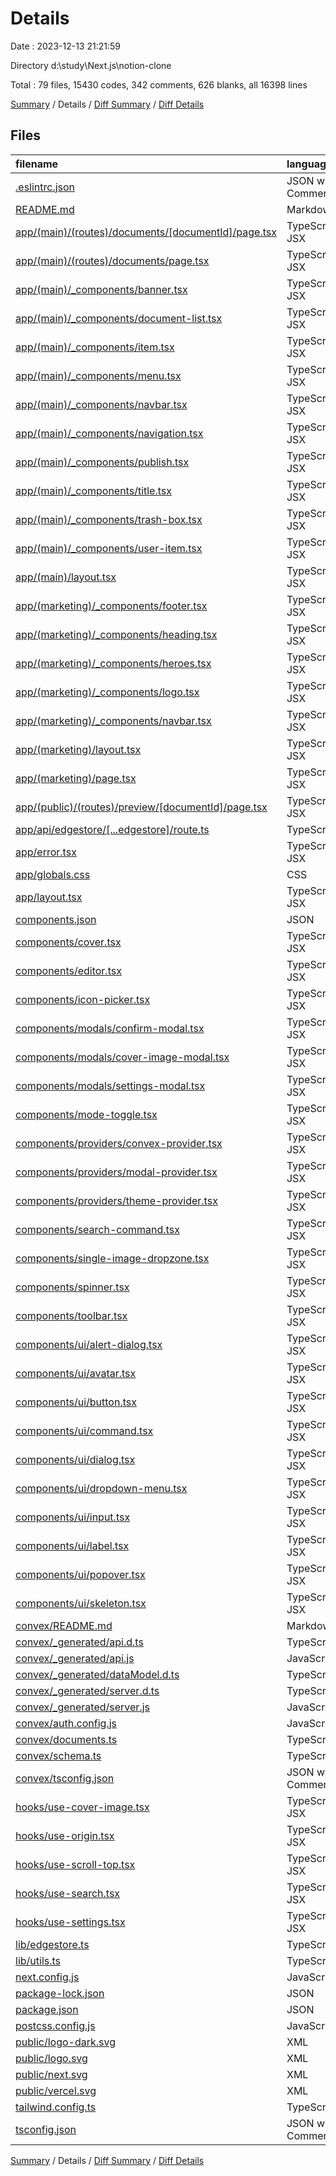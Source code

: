 # Details

Date : 2023-12-13 21:21:59

Directory d:\\study\\Next.js\\notion-clone

Total : 79 files,  15430 codes, 342 comments, 626 blanks, all 16398 lines

[Summary](results.md) / Details / [Diff Summary](diff.md) / [Diff Details](diff-details.md)

## Files
| filename | language | code | comment | blank | total |
| :--- | :--- | ---: | ---: | ---: | ---: |
| [.eslintrc.json](/.eslintrc.json) | JSON with Comments | 3 | 0 | 1 | 4 |
| [README.md](/README.md) | Markdown | 23 | 0 | 14 | 37 |
| [app/(main)/(routes)/documents/[documentId]/page.tsx](/app/(main)/(routes)/documents/%5BdocumentId%5D/page.tsx) | TypeScript JSX | 58 | 0 | 12 | 70 |
| [app/(main)/(routes)/documents/page.tsx](/app/(main)/(routes)/documents/page.tsx) | TypeScript JSX | 50 | 0 | 8 | 58 |
| [app/(main)/_components/banner.tsx](/app/(main)/_components/banner.tsx) | TypeScript JSX | 55 | 0 | 12 | 67 |
| [app/(main)/_components/document-list.tsx](/app/(main)/_components/document-list.tsx) | TypeScript JSX | 81 | 0 | 11 | 92 |
| [app/(main)/_components/item.tsx](/app/(main)/_components/item.tsx) | TypeScript JSX | 170 | 0 | 13 | 183 |
| [app/(main)/_components/menu.tsx](/app/(main)/_components/menu.tsx) | TypeScript JSX | 61 | 0 | 11 | 72 |
| [app/(main)/_components/navbar.tsx](/app/(main)/_components/navbar.tsx) | TypeScript JSX | 54 | 0 | 10 | 64 |
| [app/(main)/_components/navigation.tsx](/app/(main)/_components/navigation.tsx) | TypeScript JSX | 187 | 0 | 21 | 208 |
| [app/(main)/_components/publish.tsx](/app/(main)/_components/publish.tsx) | TypeScript JSX | 121 | 0 | 16 | 137 |
| [app/(main)/_components/title.tsx](/app/(main)/_components/title.tsx) | TypeScript JSX | 68 | 0 | 12 | 80 |
| [app/(main)/_components/trash-box.tsx](/app/(main)/_components/trash-box.tsx) | TypeScript JSX | 100 | 0 | 14 | 114 |
| [app/(main)/_components/user-item.tsx](/app/(main)/_components/user-item.tsx) | TypeScript JSX | 66 | 0 | 5 | 71 |
| [app/(main)/layout.tsx](/app/(main)/layout.tsx) | TypeScript JSX | 29 | 0 | 9 | 38 |
| [app/(marketing)/_components/footer.tsx](/app/(marketing)/_components/footer.tsx) | TypeScript JSX | 17 | 1 | 2 | 20 |
| [app/(marketing)/_components/heading.tsx](/app/(marketing)/_components/heading.tsx) | TypeScript JSX | 43 | 0 | 6 | 49 |
| [app/(marketing)/_components/heroes.tsx](/app/(marketing)/_components/heroes.tsx) | TypeScript JSX | 37 | 0 | 2 | 39 |
| [app/(marketing)/_components/logo.tsx](/app/(marketing)/_components/logo.tsx) | TypeScript JSX | 28 | 0 | 4 | 32 |
| [app/(marketing)/_components/navbar.tsx](/app/(marketing)/_components/navbar.tsx) | TypeScript JSX | 48 | 0 | 4 | 52 |
| [app/(marketing)/layout.tsx](/app/(marketing)/layout.tsx) | TypeScript JSX | 10 | 0 | 3 | 13 |
| [app/(marketing)/page.tsx](/app/(marketing)/page.tsx) | TypeScript JSX | 15 | 0 | 3 | 18 |
| [app/(public)/(routes)/preview/[documentId]/page.tsx](/app/(public)/(routes)/preview/%5BdocumentId%5D/page.tsx) | TypeScript JSX | 62 | 0 | 12 | 74 |
| [app/api/edgestore/[...edgestore]/route.ts](/app/api/edgestore/%5B...edgestore%5D/route.ts) | TypeScript | 13 | 6 | 1 | 20 |
| [app/error.tsx](/app/error.tsx) | TypeScript JSX | 29 | 0 | 5 | 34 |
| [app/globals.css](/app/globals.css) | CSS | 61 | 0 | 22 | 83 |
| [app/layout.tsx](/app/layout.tsx) | TypeScript JSX | 54 | 0 | 6 | 60 |
| [components.json](/components.json) | JSON | 16 | 0 | 0 | 16 |
| [components/cover.tsx](/components/cover.tsx) | TypeScript JSX | 68 | 0 | 8 | 76 |
| [components/editor.tsx](/components/editor.tsx) | TypeScript JSX | 40 | 0 | 10 | 50 |
| [components/icon-picker.tsx](/components/icon-picker.tsx) | TypeScript JSX | 38 | 0 | 8 | 46 |
| [components/modals/confirm-modal.tsx](/components/modals/confirm-modal.tsx) | TypeScript JSX | 45 | 0 | 5 | 50 |
| [components/modals/cover-image-modal.tsx](/components/modals/cover-image-modal.tsx) | TypeScript JSX | 55 | 0 | 11 | 66 |
| [components/modals/settings-modal.tsx](/components/modals/settings-modal.tsx) | TypeScript JSX | 26 | 0 | 4 | 30 |
| [components/mode-toggle.tsx](/components/mode-toggle.tsx) | TypeScript JSX | 36 | 0 | 5 | 41 |
| [components/providers/convex-provider.tsx](/components/providers/convex-provider.tsx) | TypeScript JSX | 17 | 0 | 4 | 21 |
| [components/providers/modal-provider.tsx](/components/providers/modal-provider.tsx) | TypeScript JSX | 19 | 0 | 7 | 26 |
| [components/providers/theme-provider.tsx](/components/providers/theme-provider.tsx) | TypeScript JSX | 7 | 0 | 3 | 10 |
| [components/search-command.tsx](/components/search-command.tsx) | TypeScript JSX | 70 | 0 | 11 | 81 |
| [components/single-image-dropzone.tsx](/components/single-image-dropzone.tsx) | TypeScript JSX | 135 | 77 | 14 | 226 |
| [components/spinner.tsx](/components/spinner.tsx) | TypeScript JSX | 20 | 0 | 6 | 26 |
| [components/toolbar.tsx](/components/toolbar.tsx) | TypeScript JSX | 121 | 0 | 16 | 137 |
| [components/ui/alert-dialog.tsx](/components/ui/alert-dialog.tsx) | TypeScript JSX | 127 | 0 | 15 | 142 |
| [components/ui/avatar.tsx](/components/ui/avatar.tsx) | TypeScript JSX | 44 | 0 | 7 | 51 |
| [components/ui/button.tsx](/components/ui/button.tsx) | TypeScript JSX | 51 | 0 | 6 | 57 |
| [components/ui/command.tsx](/components/ui/command.tsx) | TypeScript JSX | 137 | 0 | 19 | 156 |
| [components/ui/dialog.tsx](/components/ui/dialog.tsx) | TypeScript JSX | 107 | 0 | 13 | 120 |
| [components/ui/dropdown-menu.tsx](/components/ui/dropdown-menu.tsx) | TypeScript JSX | 182 | 0 | 19 | 201 |
| [components/ui/input.tsx](/components/ui/input.tsx) | TypeScript JSX | 21 | 0 | 5 | 26 |
| [components/ui/label.tsx](/components/ui/label.tsx) | TypeScript JSX | 21 | 0 | 6 | 27 |
| [components/ui/popover.tsx](/components/ui/popover.tsx) | TypeScript JSX | 25 | 0 | 7 | 32 |
| [components/ui/skeleton.tsx](/components/ui/skeleton.tsx) | TypeScript JSX | 13 | 0 | 3 | 16 |
| [convex/README.md](/convex/README.md) | Markdown | 73 | 0 | 18 | 91 |
| [convex/_generated/api.d.ts](/convex/_generated/api.d.ts) | TypeScript | 17 | 18 | 3 | 38 |
| [convex/_generated/api.js](/convex/_generated/api.js) | JavaScript | 3 | 18 | 3 | 24 |
| [convex/_generated/dataModel.d.ts](/convex/_generated/dataModel.d.ts) | TypeScript | 16 | 40 | 6 | 62 |
| [convex/_generated/server.d.ts](/convex/_generated/server.d.ts) | TypeScript | 24 | 106 | 14 | 144 |
| [convex/_generated/server.js](/convex/_generated/server.js) | JavaScript | 16 | 66 | 9 | 91 |
| [convex/auth.config.js](/convex/auth.config.js) | JavaScript | 8 | 0 | 1 | 9 |
| [convex/documents.ts](/convex/documents.ts) | TypeScript | 267 | 0 | 89 | 356 |
| [convex/schema.ts](/convex/schema.ts) | TypeScript | 16 | 0 | 2 | 18 |
| [convex/tsconfig.json](/convex/tsconfig.json) | JSON with Comments | 17 | 6 | 2 | 25 |
| [hooks/use-cover-image.tsx](/hooks/use-cover-image.tsx) | TypeScript JSX | 15 | 0 | 3 | 18 |
| [hooks/use-origin.tsx](/hooks/use-origin.tsx) | TypeScript JSX | 15 | 0 | 5 | 20 |
| [hooks/use-scroll-top.tsx](/hooks/use-scroll-top.tsx) | TypeScript JSX | 16 | 0 | 5 | 21 |
| [hooks/use-search.tsx](/hooks/use-search.tsx) | TypeScript JSX | 13 | 0 | 3 | 16 |
| [hooks/use-settings.tsx](/hooks/use-settings.tsx) | TypeScript JSX | 11 | 0 | 3 | 14 |
| [lib/edgestore.ts](/lib/edgestore.ts) | TypeScript | 6 | 0 | 1 | 7 |
| [lib/utils.ts](/lib/utils.ts) | TypeScript | 5 | 0 | 2 | 7 |
| [next.config.js](/next.config.js) | JavaScript | 6 | 1 | 2 | 9 |
| [package-lock.json](/package-lock.json) | JSON | 11,736 | 0 | 1 | 11,737 |
| [package.json](/package.json) | JSON | 56 | 0 | 1 | 57 |
| [postcss.config.js](/postcss.config.js) | JavaScript | 6 | 0 | 1 | 7 |
| [public/logo-dark.svg](/public/logo-dark.svg) | XML | 1 | 0 | 0 | 1 |
| [public/logo.svg](/public/logo.svg) | XML | 1 | 0 | 0 | 1 |
| [public/next.svg](/public/next.svg) | XML | 1 | 0 | 0 | 1 |
| [public/vercel.svg](/public/vercel.svg) | XML | 1 | 0 | 0 | 1 |
| [tailwind.config.ts](/tailwind.config.ts) | TypeScript | 75 | 1 | 0 | 76 |
| [tsconfig.json](/tsconfig.json) | JSON with Comments | 25 | 2 | 1 | 28 |

[Summary](results.md) / Details / [Diff Summary](diff.md) / [Diff Details](diff-details.md)